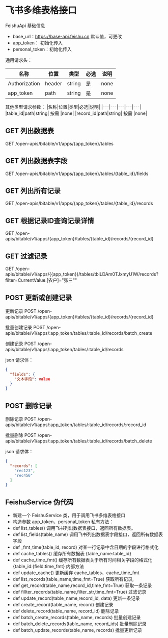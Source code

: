 
# 飞书多维表格接口


FeishuApi 基础信息
- base_url：https://base-api.feishu.cn 默认值，可更改
- app_token： 初始化传入
- personal_token：初始化传入

通用请求头：

|名称|位置|类型|必选|说明|
|---|---|---|---|---|
|Authorization|header|string| 是 |none|
|app_token|path|string| 是 |none|

其他类型请求参数：
|名称|位置|类型|必选|说明|
|---|---|---|---|---|
|table_id|path|string| 按需 |none|
|record_id|path|string| 按需 |none|



## GET 列出数据表

GET /open-apis/bitable/v1/apps/{app_token}/tables

## GET 列出数据表字段

GET /open-apis/bitable/v1/apps/{app_token}/tables/{table_id}/fields


## GET 列出所有记录

GET /open-apis/bitable/v1/apps/{app_token}/tables/{table_id}/records

## GET 根据记录ID查询记录详情

GET /open-apis/bitable/v1/apps/{app_token}/tables/{table_id}/records/{record_id}

## GET 过滤记录

GET /open-apis/bitable/v1/apps/{{app_token}}/tables/tblLDAm0TJxmyU1W/records?filter=CurrentValue.[农户]=\"张三\""


## POST 更新或创建记录

更新记录
POST /open-apis/bitable/v1/apps/{app_token}/tables/{table_id}/records/{record_id}

批量创建记录
POST /open-apis/bitable/v1/apps/:app_token/tables/:table_id/records/batch_create

创建记录
POST /open-apis/bitable/v1/apps/:app_token/tables/:table_id/records


json 请求体：
```json
{
  "fields": {
    "文本字段": value
  }
}
```


## POST 删除记录

删除记录
POST /open-apis/bitable/v1/apps/:app_token/tables/:table_id/records/:record_id

批量删除
POST /open-apis/bitable/v1/apps/:app_token/tables/:table_id/records/batch_delete

json 请求体：
```json
{
  "records": [
    "rec123",
    "rec456"
  ]
}
```



## FeishuService 伪代码

- 新建一个 FeishuService 类，用于调用飞书多维表格接口
- 构造参数 app_token、personal_token
私有方法：
- def list_tables() 调用飞书列出数据表接口，返回所有数据表。
- def list_fields(table_name) 调用飞书列出数据表字段接口，返回所有数据表字段      
- def _fmt_time(table_id, record) 对某一行记录中含日期的字段进行格式化
- def cache_tables() 缓存所有数据表 {table_name:table_id}
- def cache_time_fmt() 缓存所有数据表关于所有时间相关字段的格式化 {table_id:{field:time_fmt}
内部方法
- def update_cache() 更新缓存 cache_tables、cache_time_fmt
- def list_records(table_name,time_fmt=True) 获取所有记录,
- def get_record(table_name,record_id,time_fmt=True) 获取一条记录
- def fillter_records(table_name,filter_str,time_fmt=True) 过滤记录
- def update_record(table_name,record_id, data) 更新一条记录
- def create_record(table_name, record) 创建记录
- def delete_record(table_name, record_id) 删除记录
- def batch_create_records(table_name, records) 批量创建记录
- def batch_delete_records(table_name, record_ids) 批量删除记录
- def batch_update_records(table_name, records) 批量更新记录



